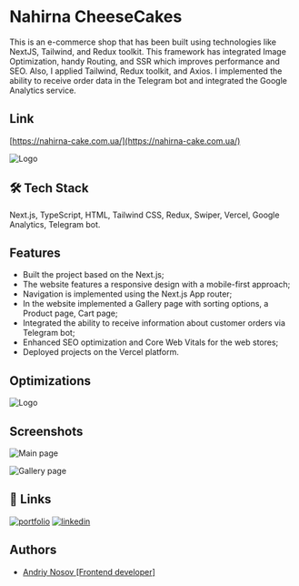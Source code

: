 
# Nahirna CheeseCakes

This is an e-commerce shop that has been built using technologies like NextJS, Tailwind, and Redux toolkit.
This framework has integrated Image Optimization, handy Routing, and SSR which improves performance and SEO.
Also, I applied Tailwind, Redux toolkit, and Axios.
I implemented the ability to receive order data in the Telegram bot and integrated the Google Analytics service.


## Link

[https://nahirna-cake.com.ua/](https://nahirna-cake.com.ua/)


![Logo](https://serving.photos.photobox.com/3388673699b82c42ee9da8eb08b38f87f8a62caffc1336ac3b1c90a89d8b0a09d756d7a0.jpg)


## 🛠 Tech Stack

Next.js, TypeScript, HTML, Tailwind CSS, Redux, Swiper, Vercel, Google Analytics, Telegram bot.

## Features

- Built the project based on the Next.js;
- The website features a responsive design with a mobile-first approach;
- Navigation is implemented using the Next.js App router;
- In the website implemented a Gallery page with sorting options, a Product page, Cart page;
- Integrated the ability to receive information about customer orders via Telegram bot;
- Enhanced SEO optimization and Core Web Vitals for the web stores;
- Deployed projects on the Vercel platform.

## Optimizations

![Logo](https://serving.photos.photobox.com/68831782f69cbeec1dd3b5b7c39085b1d0951a1c387f23907fd776a698417bee3278bedb.jpg)


## Screenshots

![Main page](https://media.giphy.com/media/v1.Y2lkPTc5MGI3NjExbmVweTRsaHk2ejR5YnVjMDFmemtiMzFzNzE0cWt5NGhwZGdxOXV6dyZlcD12MV9pbnRlcm5hbF9naWZfYnlfaWQmY3Q9Zw/XhIzu8Rlo0HlLm01Yj/giphy.gif)

![Gallery page](https://media.giphy.com/media/v1.Y2lkPTc5MGI3NjExbW12YnhlNG5qNHE4aXUzdjg5bzR5d3BiMDVmdGwyaTEzZzI5bmNiNyZlcD12MV9pbnRlcm5hbF9naWZfYnlfaWQmY3Q9Zw/NAieEHaR2qabXWoExE/giphy.gif)

## 🔗 Links
[![portfolio](https://img.shields.io/badge/my_portfolio-000?style=for-the-badge&logo=ko-fi&logoColor=white)](https://andriynosov.com/)
[![linkedin](https://img.shields.io/badge/linkedin-0A66C2?style=for-the-badge&logo=linkedin&logoColor=white)](https://www.linkedin.com/in/andriy-nosov/)


## Authors

- [Andriy Nosov [Frontend developer]](https://www.linkedin.com/in/andriy-nosov/)
